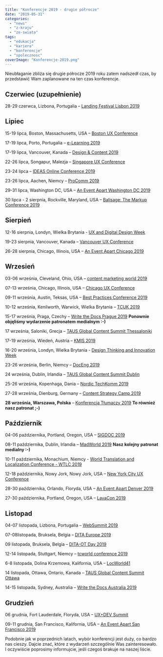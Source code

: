 ```yaml
---
title: "Konferencje 2019 - drugie półrocze"
date: "2019-05-31"
categories: 
  - "news"
  - "z-kraju"
  - "ze-swiata"
tags: 
  - "edukacja"
  - "kariera"
  - "konferencje"
  - "spolecznosc"
coverImage: "Konferencje-2019.png"
---
```


Nieubłaganie zbliża się drugie półrocze 2019 roku zatem nadszedł czas, by przedstawić Wam zaplanowane na ten czas konferencje.

## **Czerwiec (uzupełnienie)**

28-29 czerwca, Lizbona, Portugalia – [Landing Festival Lisbon 2019](https://landingfestival.com/)

## **Lipiec**

15-19 lipca, Boston, Massachusetts, USA – [Boston UX Conference](https://www.nngroup.com/training/boston/)

17-19 lipca, Porto, Portugalia – [e-Learning 2019](https://www.elearning-conf.org/)

17-19 lipca, Vancouver, Kanada – [Design & Content 2019](https://content.design/)

22-26 lipca, Songapur, Malezja – [Singapore UX Conference](https://www.nngroup.com/training/singapore/)

23-24 lipca – [IDEAS Online Conference 2019](https://ideas.infomanagementcenter.com/)

23-26 lipca, Aachen, Niemcy – [ProComm 2019](https://attend.ieee.org/procomm/)

29-31 lipca, Washington DC, USA – [An Event Apart Washington DC 2019](https://aneventapart.com/event/washington-dc-2019)

30 lipca - 2 sierpnia, Rockville, Maryland, USA – [Balisage: The Markup Conference 2019](http://www.balisage.net/)

## **Sierpień**

12-16 sierpnia, Londyn, Wielka Brytania - [UX and Digital Design Week](https://futurelondonacademy.co.uk/en/course/ux-and-digital-design)

19-23 sierpnia, Vancouver, Kanada – [Vancouver UX Conference](https://www.nngroup.com/training/vancouver/)

26-28 sierpnia, Chicago, Illinois, USA – [An Event Apart Chicago 2019](https://aneventapart.com/event/chicago-2019)

## **Wrzesień**

03-06 września, Cleveland, Ohio, USA – [content marketing world 2019](https://www.contentmarketingworld.com/)

07-13 września, Chicago, Illinois, USA – [Chicago UX Conference](https://www.nngroup.com/training/chicago/)

09-11 września, Austin, Teksas, USA – [Best Practices Conference 2019](https://bp.infomanagementcenter.com/)

10-12 września, Kenilworth, Warwick, Wielka Brytania – [TCUK 2019](http://technicalcommunicationuk.com/)

15-17 września, Praga, Czechy – [Write the Docs Prague 2019](http://www.writethedocs.org/conf/prague/2019/) **Ponownie objęliśmy wydarzenie patronatem medialnym :-)**

17 września, Saloniki, Grecja – [TAUS Global Content Summit Thessaloniki](https://www.taus.net/events/summits/72-taus-global-content-summit-thessaloniki)

17-19 września, Wiedeń, Austria – [KMIS 2019](http://www.kmis.ic3k.org/)

16-20 września, Londyn, Wielka Brytania - [Design Thinking and Innovation Week](https://futurelondonacademy.co.uk/en/course/design-thinking-and-innovation)

23-26 września, Berlin, Niemcy – [DocEng 2019](https://doceng.org/doceng2019/index)

24 września, Dublin, Irlandia – [TAUS Global Content Summit Dublin](https://www.taus.net/events/summits/76-taus-global-content-summit-dublin)

25-26 września, Kopenhaga, Dania – [Nordic TechKomm 2019](https://nordic-techkomm.com/)

27-28 września, Dienburg, Germany – [Content Strategy Camp 2019](https://www.cscamp.de/)

**28 września, Warszawa, Polska** – [Konferencja Tłumaczy 2019](https://www.konferencjatlumaczy.pl/) **To również nasz patronat ;-)**

## **Październik**

04-06 października, Portland, Oregon, USA – [SIGDOC 2019](https://sigdoc.acm.org/conference/2019/)

08-11 października, Dublin, Irlandia – [MadWorld 2019](https://www.madcapsoftware.com/conference/madworld-2019-dublin/) **Nasz kolejny patronat medialny :-)**

10-11 października, Monachium, Niemcy - [World Translation and Localization Conference - WTLC 2019](https://pgsolx.com/WTLC/)

12-18 października, Nowy Jork, Nowy Jork, USA – [New York City UX Conference](https://www.nngroup.com/training/new-york-city/)

28-30 października, Orlando, Floryda, USA – [An Event Apart Denver 2019](https://aneventapart.com/event/denver-2019)

27-30 października, Portland, Oregon, USA – [LavaCon 2019](https://lavacon.org/2019/)

## **Listopad**

04-07 listopada, Lizbona, Portugalia – [WebSummit 2019](https://websummit.com/)

07-08listopada, Bruksela, Belgia – [DITA Europe 2019](https://ditaeurope.infomanagementcenter.com/)

09 listopada, Bruksela, Belgia – [DITA-OT Day 2019](https://www.oxygenxml.com/events/2019/dita-ot_day.html)

12-14 listopada, Stuttgart, Niemcy – [tcworld conference 2019](https://conferences.tekom.de/tcworld19/registration/)

6-8 listopada, Dolina Krzemowa, Kalifornia, USA – [LocWorld41](https://locworld.com/events/locworld41-silicon-valley-2019/)

14 listopada, Ottawa, Ontario, Kanada – [TAUS Global Content Summit Ottawa](https://www.taus.net/events/summits/86-taus-global-content-summit-ottawa)

14-15 listopada, Sydney, Australia – [Write the Docs Australia 2019](http://www.writethedocs.org/conf/australia/2019/)

## **Grudzień**

06 grudnia, Fort Lauderdale, Floryda, USA – [UX+DEV Summit](https://uxdsummit.com/)

09-11 grudnia, San Francisco, Kalifornia, USA – [An Event Apart San Francisco 2019](https://aneventapart.com/event/san-francisco-2019)

Podobnie jak w poprzednich latach, wybór konferencji jest duży, co bardzo nas cieszy. Dajcie znać, które z wydarzeń szczególnie Was zainteresowało. I oczywiście poprosimy informujcie, jeśli czegoś brakuje na naszej liście.
